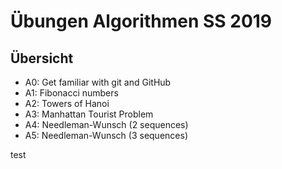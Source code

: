 # Übungen Algorithmen SS 2019

## Übersicht

* A0: Get familiar with git and GitHub
* A1: Fibonacci numbers
* A2: Towers of Hanoi
* A3: Manhattan Tourist Problem
* A4: Needleman-Wunsch (2 sequences)
* A5: Needleman-Wunsch (3 sequences)


test
